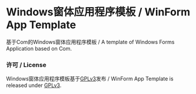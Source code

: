 # Windows窗体应用程序模板 / WinForm App Template
基于Com的Windows窗体应用程序模板 / A template of Windows Forms Application based on Com.

### 许可 / License
Windows窗体应用程序模板基于[GPLv3](WinFormApp/LicenseInfo/GPLv3.txt)发布 / WinForm App Template is released under [GPLv3](WinFormApp/LicenseInfo/GPLv3.txt).
